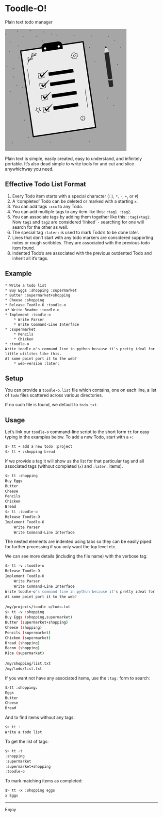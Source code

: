 # Toodle-O!

Plain text todo manager

![icon](./toodle-o.png)

Plain text is simple, easily created, easy to understand, and infinitely portable. It’s also dead simple to write tools for and cut and slice anywhichway you need.

## Effective Todo List Format

1. Every Todo item starts with a special character (`[]`, `*`, `-`, `+`, or `#`)
2. A ‘completed’ Todo can be deleted or marked with a starting `x`.
3. You can add tags `:xxx` to any Todo.
4. You can add multiple tags to any item like this: `:tag1 :tag2`. 
5. You can associate tags by adding them together like this: `:tag1+tag2`. Now `tag1` and `tag2` are considered ‘linked’ - searching for one will search for the other as well.
6. The special tag `:later:` is used to mark Todo’s to be done later.
7. Lines that don’t start with any todo markers are considered supporting notes or rough scribbles. They are associated with the previous todo item found.
8. Indented Todo’s are associated with the previous outdented Todo and inherit all it’s tags.

## Example

```
* Write a todo list
* Buy Eggs :shopping :supermarket
* Butter :supermarket+shopping
* Cheese :shopping
* Release Toodle-O :toodle-o
x* Write Readme :toodle-o
* Implement :toodle-o
	* Write Parser
	* Write Command-Line Interface
* :supermarket
	* Pencils
	* Chicken
* :toodle-o
Write toodle-o's command line in python because it's pretty ideal for little utilites like this.
At some point port it to the web?
	* web-version :later:
```

## Setup

You can provide a `toodle-o.list` file which contains, one on each line, a list of `todo` files scattered across various directories.

If no such file is found, we default to `todo.txt`.

## Usage

Let’s link our `toodle-o` command-line script to the short form `tt` for easy typing in the examples below. To add a new Todo, start with a `+`:

```sh
$> tt + add a new todo :project
$> tt + :shopping bread
```

If we provide a tag it will show us the list for that particular tag and all associated tags (without completed (`x`) and `:later:` items).

```sh
$> tt :shopping
Buy Eggs
Butter
Cheese
Pencils
Chicken
Bread
$> tt :toodle-o
Release Toodle-O
Implement Toodle-O
	Write Parser
	Write Command-Line Interface
```

The nested elements are indented using tabs so they can be easily piped for further processing if you only want the top level etc.

We can see more details (including the file name) with the verbose tag:

```sh
$> tt -v :toodle-o
Release Toodle-O
Implement Toodle-O
	Write Parser
	Write Command-Line Interface
Write toodle-o's command line in python because it's pretty ideal for little utilites like this.
At some point port it to the web?

/my/projects/toodle-o/todo.txt
$> tt -v :shopping
Buy Eggs (shopping,supermarket)
Butter (supermarket+shopping)
Cheese (shopping)
Pencils (supermarket)
Chicken (supermarket)
Bread (shopping)
Bacon (shopping)
Rice (supermarket)

/my/shopping/list.txt
/my/todo/list.txt
```

If you want not have any associated items, use the `:tag:` form to search:

```sh
$>tt :shopping:
Eggs
Butter
Cheese
Bread
```

And to find items without any tags:

```sh
$> tt :
Write a todo list
```

To get the list of tags:

```sh
$> tt -t
:shopping
:supermarket
:supermarket+shopping
:toodle-o
```

To mark matching items as completed:

```sh
$> tt -x :shopping eggs
x Eggs
```



----

Enjoy